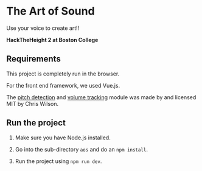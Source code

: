 # The Art of Sound

Use your voice to create art!!

**HackTheHeight 2 at Boston College**

## Requirements

This project is completely run in the browser.

For the front end framework, we used Vue.js.

The [pitch detection](https://github.com/cwilso/PitchDetect) and [volume tracking](https://github.com/cwilso/volume-meter) module was made by and licensed MIT by Chris Wilson.

## Run the project

1. Make sure you have Node.js installed.

2. Go into the sub-directory `aos` and do an `npm install`.

3. Run the project using `npm run dev`.

